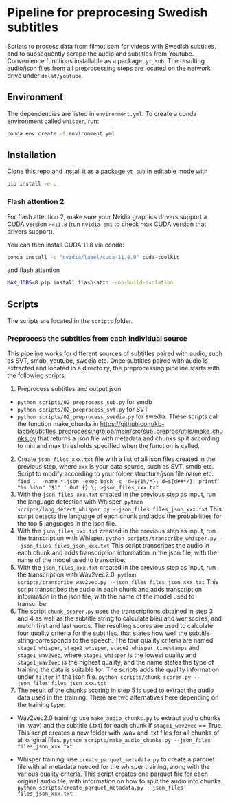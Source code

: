 # Pipeline for preprocesing Swedish subtitles

Scripts to process data from filmot.com for videos with Swedish subtitles, and to subsequently scrape the audio and subtitles from Youtube. Convenience functions installable as a package: `yt_sub`. The resulting audio/json files from all preprocessing steps are located on the network drive under `delat/youtube`. 

## Environment

The dependencies are listed in `environment.yml`. To create a conda environment called `whisper`, run:

```bash
conda env create -f environment.yml
``` 

## Installation

Clone this repo and install it as a package `yt_sub` in editable mode with

```bash
pip install -e .
```

### Flash attention 2

For flash attention 2, make sure your Nvidia graphics drivers support a CUDA version `>=11.8` (run `nvidia-smi` to check max CUDA version that drivers support).

You can then install CUDA 11.8 via conda:

```bash
conda install -c "nvidia/label/cuda-11.8.0" cuda-toolkit
```

and flash attention 

```bash
MAX_JOBS=8 pip install flash-attn --no-build-isolation
```

## Scripts

The scripts are located in the `scripts` folder. 

### Preprocess the subtitles from each individual source
This pipeline works for different sources of subtitles paired with audio, such as SVT, smdb, youtube, swedia etc. 
Once subtitles paired with audio is extracted and located in a directo ry, the preprocessing pipeline starts with the following scripts: 
1. Preprocess subtitles and output json
* `python scripts/02_preprocess_sub.py` for smdb
* `python scripts/02_preprocess_svt.py` for SVT
* `python scripts/02_preprocess_swedia.py` for swedia.
These scripts call the function make_chunks in https://github.com/kb-labb/subtitles_preprocessing/blob/main/src/sub_preproc/utils/make_chunks.py that returns a json file with metadata and chunks split according to min and max thresholds specified when the function is called.  
2. Create `json_files_xxx.txt` file with a list of all json files created in the previous step, where `xxx` is your data source, such as SVT, smdb etc. Script to modify according to your folder structure/json file name etc:
`find .  -name *.json -exec bash -c 'd=${1%/*}; d=${d##*/}; printf "%s %s\n" "$1" ' Out {} \; >json_files_xxx.txt`
3. With the `json_files_xxx.txt` created in the previous step as input, run the language detection with Whisper.
  `python scripts/lang_detect_whisper.py --json_files files_json_xxx.txt`
This script detects the language of each chunk and adds the probabilities for the top 5 languages in the json file.  
4. With the `json_files_xxx.txt` created in the previous step as input, run the transcription with Whisper. 
`python scripts/transcribe_whisper.py --json_files files_json_xxx.txt` 
This script transcribes the audio in each chunk and adds transcription information in the json file, with the name of the model used to transcribe. 
5. With the `json_files_xxx.txt` created in the previous step as input, run the transcription with Wav2vec2.0. 
`python scripts/transcribe_wav2vec.py --json_files files_json_xxx.txt` 
This script transcribes the audio in each chunk and adds transcription information in the json file, with the name of the model used to transcribe. 
6. The script `chunk_scorer.py` uses the transcriptions obtained in step 3 and 4 as well as the subtitle string to calculate bleu and wer scores, and match first and last words. The resulting scores are used to calculate four quality criteria for the subtitles, that states how well the subtitle string corresponds to the speech. The four quality criteria are named `stage1_whisper`, `stage2_whisper`, `stage2_whisper_timestamps` and `stage1_wav2vec`, where `stage1_whisper` is the lowest quality and `stage1_wav2vec` is the highest quality, and the name states the type of training the data is suitable for. The scripts adds the quality information under `filter` in the json file. 
`python scripts/chunk_scorer.py --json_files files_json_xxx.txt` 
7. The result of the chunks scoring in step 5 is used to extract the audio data used in the training. There are two alternatives here depending on the training type:
* Wav2vec2.0 training:
use `make_audio_chunks.py` to extract audio chunks (in .wav) and the subtitle (.txt) for each chunk if `stage1_wav2vec` == True. This script creates a new folder with .wav and .txt files for all chunks of all original files. `python scripts/make_audio_chunks.py --json_files files_json_xxx.txt` 

* Whisper training:
use `create_parquet_metadata.py` to create a parquet file with all metadata needed for the whisper training, along with the various quality criteria. This script creates one parquet file for each original audio file, with information on how to split the audio into chunks. `python scripts/create_parquet_metadata.py --json_files files_json_xxx.txt` 
